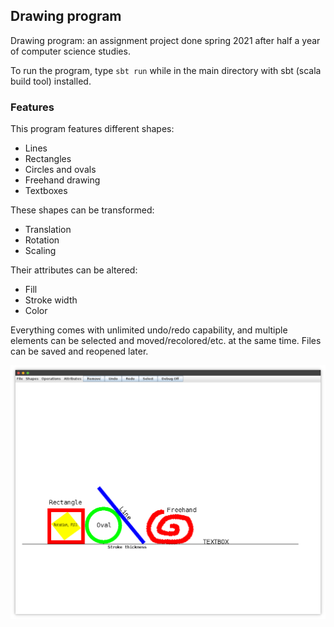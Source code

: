 ## Drawing program
Drawing program: an assignment project done spring 2021 after half a year of computer science studies.

To run the program, type 
`sbt run`
while in the main directory with sbt (scala build tool) installed. 

### Features
This program features different shapes:
* Lines
* Rectangles
* Circles and ovals
* Freehand drawing
* Textboxes

These shapes can be transformed: 
* Translation
* Rotation
* Scaling

Their attributes can be altered:
* Fill
* Stroke width
* Color

Everything comes with unlimited undo/redo capability, and multiple elements can be selected and moved/recolored/etc. at the same time. Files can be saved and reopened later. 

![Screenshot of the testfile](https://github.com/peik-etzell/drawing-program/blob/master/screenshot.png)
